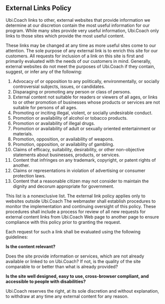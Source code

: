 ## External Links Policy

Ubi.Coach links to other, external websites that provide information we determine at our discretion contain the most useful information for our program. While many sites provide very useful information, Ubi.Coach only links to those sites which provide the most useful content.

These links may be changed at any time as more useful sites come to our attention. The sole purpose of any external link is to enrich this site for our customers. All requests for inclusion of a link on this site is first and primarily evaluated with the needs of our customers in mind. Generally, external websites do not meet the purposes of Ubi.Coach if they contain, suggest, or infer any of the following:

1.  Advocacy of or opposition to any politically, environmentally, or socially controversial subjects, issues, or candidates.
2.  Disparaging or promoting any person or class of persons.
3.  External content not suitable for readers or viewers of all ages, or links to or other promotion of businesses whose products or services are not suitable for persons of all ages.
4.  Promoting or inciting illegal, violent, or socially undesirable conduct.
5.  Promotion or availability of alcohol or tobacco products.
6.  Promotion or availability of illegal drugs.
7.  Promotion or availability of adult or sexually oriented entertainment or materials.
8.  Promotion, opposition, or availability of weapons.
9.  Promotion, opposition, or availability of gambling.
10.  Claims of efficacy, suitability, desirability, or other non-objective statements about businesses, products, or services.
11.  Content that infringes on any trademark, copyright, or patent rights of another.
12.  Claims or representations in violation of advertising or consumer protection laws.
13.  Content that a reasonable citizen may not consider to maintain the dignity and decorum appropriate for government.

This list is a nonexclusive list. The external link policy applies only to websites outside Ubi.Coach The webmaster shall establish procedures to monitor the implementation and continuing oversight of this policy. These procedures shall include a process for review of all new requests for external content links from Ubi.Coach Web page to another page to ensure compliance with this policy prior to granting the request.

Each request for such a link shall be evaluated using the following guidelines:

**Is the content relevant?**

Does the site provide information or services, which are not already available or linked to on Ubi.Coach? If not, is the quality of the site comparable to or better than what is already provided?

**Is the site well designed, easy to use, cross-browser compliant, and accessible to people with disabilities?**

Ubi.Coach reserves the right, at its sole discretion and without explanation, to withdraw at any time any external content for any reason.
